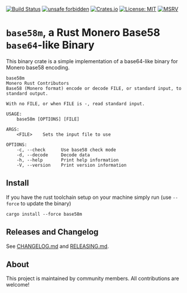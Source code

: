 [![Build Status](https://img.shields.io/github/actions/workflow/status/monero-rs/base58m/ci.yml?branch=main)](https://github.com/monero-rs/base58m/actions/workflows/ci.yml)
[![unsafe forbidden](https://img.shields.io/badge/unsafe-forbidden-success.svg)](https://github.com/rust-secure-code/safety-dance/)
[![Crates.io](https://img.shields.io/crates/v/base58m.svg)](https://crates.io/crates/base58m)
[![License: MIT](https://img.shields.io/badge/License-MIT-yellow.svg)](https://opensource.org/licenses/MIT)
[![MSRV](https://img.shields.io/badge/MSRV-1.63.0-blue)](https://blog.rust-lang.org/2022/08/11/Rust-1.63.0.html)

# `base58m`, a Rust Monero Base58 `base64`-like Binary

This binary crate is a simple implementation of a base64-like binary for Monero base58 encoding.

```
base58m
Monero Rust Contributors
Base58 (Monero format) encode or decode FILE, or standard input, to standard output.

With no FILE, or when FILE is -, read standard input.

USAGE:
    base58m [OPTIONS] [FILE]

ARGS:
    <FILE>    Sets the input file to use

OPTIONS:
    -c, --check      Use base58 check mode
    -d, --decode     Decode data
    -h, --help       Print help information
    -V, --version    Print version information
```

## Install

If you have the rust toolchain setup on your machine simply run (use `--force` to update the binary)

```
cargo install --force base58m
```

## Releases and Changelog

See [CHANGELOG.md](CHANGELOG.md) and [RELEASING.md](RELEASING.md).

## About

This project is maintained by community members. All contributions are welcome!
